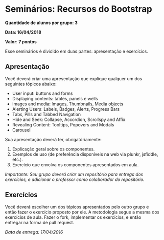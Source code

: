# Seminários: Recursos do Bootstrap

**Quantidade de alunos por grupo: 3**

**Data: 16/04/2018**

**Valor: 7 pontos**

Esse seminários é dividido em duas partes: apresentação e exercícios.

## Apresentação

Você deverá criar uma apresentação que explique qualquer um dos seguintes tópicos abaixo:

- User input: buttons and forms
- Displaying contents: tables, panels e wells
- images and media: Images, Thumbnails, Media objects
- Alerting Users: Labels, Badges, Alerts, Progress Bars
- Tabs, Pills and Tabbed Navigation
- Hide and Seek: Collapse, Accordion, Scrollspy and Affix
- Revealing Content: Tooltips, Popovers and Modals
- Carousel

Sua apresentação deverá ter, obrigatóriamente:

1. Explicação geral sobre os componentes.
2. Exemplos de uso (de preferência disponíveis na web via plunkr, jsfiddle, etc.).
3. Exercício que envolva os componentes apresentados em aula.

*Importante: Seu grupo deverá criar um repositório para entrega dos exercícios, e adicionar o professor como colaborador do repositório.*


## Exercícios

Você deverá escolher um dos tópicos apresentados pelo outro grupo e então fazer o exercício proposto por ele. A metodologia segue a mesma dos exercícios de aula. Fazer o fork, implementar os exercícios, e então entregar na forma de pull request.

*Data de entrega: 17/04/2016*

